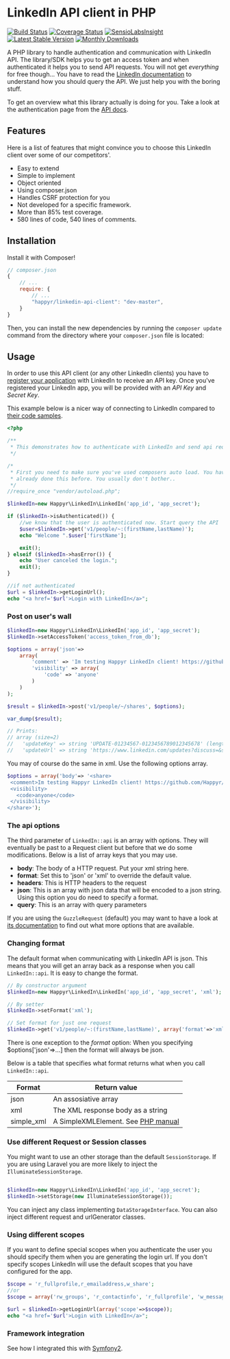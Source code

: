 # LinkedIn API client in PHP

[![Build Status](https://travis-ci.org/Happyr/LinkedIn-API-client.svg?branch=master)](https://travis-ci.org/Happyr/LinkedIn-API-client)
[![Coverage Status](https://img.shields.io/coveralls/Happyr/LinkedIn-API-client.svg)](https://coveralls.io/r/Happyr/LinkedIn-API-client?branch=master)
[![SensioLabsInsight](https://insight.sensiolabs.com/projects/44c425af-90f6-4c25-b789-4ece28b01a2b/mini.png)](https://insight.sensiolabs.com/projects/44c425af-90f6-4c25-b789-4ece28b01a2b)
[![Latest Stable Version](https://poser.pugx.org/happyr/linkedin-api-client/v/stable.svg)](https://packagist.org/packages/happyr/linkedin-api-client)
[![Monthly Downloads](https://poser.pugx.org/happyr/linkedin-api-client/d/monthly.png)](https://packagist.org/packages/happyr/linkedin-api-client)

A PHP library to handle authentication and communication with LinkedIn API. The library/SDK helps you to get an access
token and when authenticated it helps you to send API requests. You will not get *everything* for free though... You
have to read the [LinkedIn documentation][api-doc-core] to understand how you should query the API. We just help you
with the boring stuff.

To get an overview what this library actually is doing for you. Take a look at the authentication page from
the [API docs][api-doc-authentication].

## Features

Here is a list of features that might convince you to choose this LinkedIn client over some of our competitors'.

* Easy to extend
* Simple to implement
* Object oriented 
* Using composer.json
* Handles CSRF protection for you
* Not developed for a specific framework. 
* More than 85% test coverage.
* 580 lines of code, 540 lines of comments.

## Installation

Install it with Composer!

```js
// composer.json
{
    // ...
    require: {
        // ...
        "happyr/linkedin-api-client": "dev-master",
    }
}
```

Then, you can install the new dependencies by running the ``composer update``
command from the directory where your ``composer.json`` file is located:

## Usage

In order to use this API client (or any other LinkedIn clients) you have to [register your application][register-app]
with LinkedIn to receive an API key. Once you've registered your LinkedIn app, you will be provided with
an *API Key* and *Secret Key*.

This example below is a nicer way of connecting to LinkedIn compared to [their code samples][linkedin-code-samples].

```php 
<?php

/**
 * This demonstrates how to authenticate with LinkedIn and send api requests
 */

/*
 * First you need to make sure you've used composers auto load. You have is probably 
 * already done this before. You usually don't bother..
 */
//require_once "vendor/autoload.php";

$linkedIn=new Happyr\LinkedIn\LinkedIn('app_id', 'app_secret');

if ($linkedIn->isAuthenticated()) {
    //we know that the user is authenticated now. Start query the API
    $user=$linkedIn->get('v1/people/~:(firstName,lastName)');
    echo "Welcome ".$user['firstName'];

    exit();
} elseif ($linkedIn->hasError()) {
    echo "User canceled the login.";
    exit();
}

//if not authenticated
$url = $linkedIn->getLoginUrl();
echo "<a href='$url'>Login with LinkedIn</a>";

```

### Post on user's wall

```php
$linkedIn=new Happyr\LinkedIn\LinkedIn('app_id', 'app_secret');
$linkedIn->setAccessToken('access_token_from_db');

$options = array('json'=>
    array(
        'comment' => 'Im testing Happyr LinkedIn client! https://github.com/Happyr/LinkedIn-API-client',
        'visibility' => array(
            'code' => 'anyone'
        )
    )
);

$result = $linkedIn->post('v1/people/~/shares', $options);

var_dump($result);

// Prints: 
// array (size=2)
//   'updateKey' => string 'UPDATE-01234567-0123456789012345678' (length=35)
//   'updateUrl' => string 'https://www.linkedin.com/updates?discuss=&scope=01234567&stype=M&topic=0123456789012345678&type=U&a=mVKU' (length=104)

```

You may of course do the same in xml. Use the following options array.
```php
$options = array('body'=> '<share>
 <comment>Im testing Happyr LinkedIn client! https://github.com/Happyr/LinkedIn-API-client</comment>
 <visibility>
   <code>anyone</code>
 </visibility>
</share>');
```

### The api options

The third parameter of `LinkedIn::api` is an array with options. They will eventually be past to a Request client but 
before that we do some modifications. Below is a list of array keys that you may use. 

* **body**: The body of a HTTP request. Put your xml string here. 
* **format**: Set this to 'json' or 'xml' to override the default value. 
* **headers**: This is HTTP headers to the request
* **json**: This is an array with json data that will be encoded to a json string. Using this option you do need to specify a format. 
* **query**: This is an array with query parameters 

If you are using the `GuzzleRequest` (default) you may want to have a look at [its documentation](http://docs.guzzlephp.org/en/latest/clients.html?highlight=format#request-options)
to find out what more options that are available. 

### Changing format

The default format when communicating with LinkedIn API is json. This means that you will get an array back as a response when you call `LinkedIn::api`. It is easy to change the format.

```php
// By constructor argument
$linkedIn=new Happyr\LinkedIn\LinkedIn('app_id', 'app_secret', 'xml');

// By setter
$linkedIn->setFormat('xml');

// Set format for just one request
$linkedIn->get('v1/people/~:(firstName,lastName)', array('format'=>'xml'));
```

There is one exception to the *format* option: When you specifying $options['json'=>...] then the format will always be json.

Below is a table that specifies what format returns what when you call `LinkedIn::api`.

| Format | Return value 
| ------ | ------------
| json | An assosiative array
| xml | The XML response body as a string
| simple_xml | A SimpleXMLElement. See [PHP manual](http://php.net/manual/en/class.simplexmlelement.php)


### Use different Request or Session classes

You might want to use an other storage than the default `SessionStorage`. If you are using Laravel
you are more likely to inject the `IlluminateSessionStorage`.  
```php

$linkedIn=new Happyr\LinkedIn\LinkedIn('app_id', 'app_secret');
$linkedIn->setStorage(new IlluminateSessionStorage());
```

You can inject any class implementing `DataStorageInterface`. You can also inject different
request and urlGenerator classes.

### Using different scopes

If you want to define special scopes when you authenticate the user you should specify them when you are generating the 
login url. If you don't specify scopes LinkedIn will use the default scopes that you have configured for the app.  

```php
$scope = 'r_fullprofile,r_emailaddress,w_share';
//or 
$scope = array('rw_groups', 'r_contactinfo', 'r_fullprofile', 'w_messages');

$url = $linkedIn->getLoginUrl(array('scope'=>$scope));
echo "<a href='$url'>Login with LinkedIn</a>";
```

### Framework integration

See how I integrated this with [Symfony2](docs/symfony.md).


[register-app]: https://www.linkedin.com/secure/developer
[linkedin-code-samples]: https://developer.linkedin.com/documents/code-samples
[api-doc-authentication]: https://developer.linkedin.com/documents/authentication
[api-doc-core]: https://developer.linkedin.com/core-concepts
